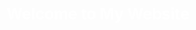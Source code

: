 
<html lang="en">
<head>
  <meta charset="UTF-8">
  <meta name="viewport" content="width=device-width, initial-scale=1.0">
  <title>GIF Background</title>
  <style>
    body {
      margin: 0;
      padding: 0;
      background: url('https://media.giphy.com/media/3o7TKsQx4a0UnR1Y6w/giphy.gif') no-repeat center center fixed;
      background-size: cover;
    }
  </style>
</head>
<body>
  <h1 style="color: white; text-align: center; margin-top: 20%;">Welcome to My Website</h1>
</body>
</html>
